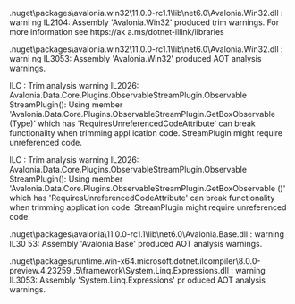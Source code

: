 .nuget\packages\avalonia.win32\11.0.0-rc1.1\lib\net6.0\Avalonia.Win32.dll : warni
ng IL2104: Assembly 'Avalonia.Win32' produced trim warnings. For more information see https://ak
a.ms/dotnet-illink/libraries

.nuget\packages\avalonia.win32\11.0.0-rc1.1\lib\net6.0\Avalonia.Win32.dll : warni
ng IL3053: Assembly 'Avalonia.Win32' produced AOT analysis warnings.

ILC : Trim analysis warning IL2026: Avalonia.Data.Core.Plugins.ObservableStreamPlugin.Observable
StreamPlugin(): Using member 'Avalonia.Data.Core.Plugins.ObservableStreamPlugin.GetBoxObservable
(Type)' which has 'RequiresUnreferencedCodeAttribute' can break functionality when trimming appl
ication code. StreamPlugin might require unreferenced code.

ILC : Trim analysis warning IL2026: Avalonia.Data.Core.Plugins.ObservableStreamPlugin.Observable
StreamPlugin(): Using member 'Avalonia.Data.Core.Plugins.ObservableStreamPlugin.GetBoxObservable
()' which has 'RequiresUnreferencedCodeAttribute' can break functionality when trimming applicat
ion code. StreamPlugin might require unreferenced code.

.nuget\packages\avalonia\11.0.0-rc1.1\lib\net6.0\Avalonia.Base.dll : warning IL30
53: Assembly 'Avalonia.Base' produced AOT analysis warnings. 

.nuget\packages\runtime.win-x64.microsoft.dotnet.ilcompiler\8.0.0-preview.4.23259
.5\framework\System.Linq.Expressions.dll : warning IL3053: Assembly 'System.Linq.Expressions' pr
oduced AOT analysis warnings.
